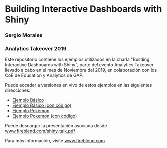 # Building Interactive Dashboards with Shiny
### Sergio Morales
### Analytics Takeover 2019

Este repositorio contiene los ejemplos utilizados en la charla "Building Interactive Dashboards with Shiny", parte del evento Analytics Takeover llevado a cabo en el mes de Noviembre del 2019, en colaboración con los CoE de Education y Analytics de GAP.

Puede acceder a versiones en vivo de estos ejemplos en las siguientes direcciones:

- [Ejemplo Básico](https://fireblend.shinyapps.io/Ejemplo2-normal/)
- [Ejemplo Básico (con código)](https://fireblend.shinyapps.io/Ejemplo2/)
- [Ejemplo Pokemon](https://fireblend.shinyapps.io/pokemon/)
- [Ejemplo Pokemon (con código)](https://fireblend.shinyapps.io/pokemon-showcase/)

Puede descargar la presentación asociada desde www.fireblend.com/shiny_talk.pdf

Para más información, visite www.fireblend.com
